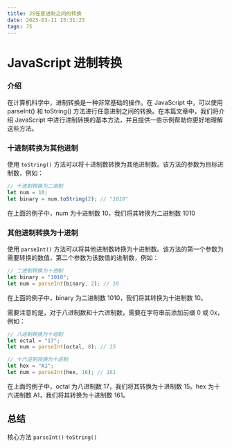 ```yaml
---
title: JS任意进制之间的转换
date: 2023-03-11 15:31:23
tags: JS
---
```

# JavaScript 进制转换

### 介绍

在计算机科学中，进制转换是一种非常基础的操作。在 JavaScript 中，可以使用 parseInt() 和 toString() 方法进行任意进制之间的转换。在本篇文章中，我们将介绍 JavaScript 中进行进制转换的基本方法，并且提供一些示例帮助你更好地理解这些方法。

### 十进制转换为其他进制

使用 ```toString()``` 方法可以将十进制数转换为其他进制数。该方法的参数为目标进制数，例如：

```js
// 十进制转换为二进制
let num = 10;
let binary = num.toString(2); // "1010"

```

在上面的例子中，num 为十进制数 10，我们将其转换为二进制数 1010

### 其他进制转换为十进制

使用 ```parseInt()``` 方法可以将其他进制数转换为十进制数。该方法的第一个参数为需要转换的数值，第二个参数为该数值的进制数，例如：

```js
// 二进制转换为十进制
let binary = "1010";
let num = parseInt(binary, 2); // 10

```

在上面的例子中，binary 为二进制数 1010，我们将其转换为十进制数 10。

需要注意的是，对于八进制数和十六进制数，需要在字符串前添加前缀 0 或 0x，例如：

``` js
// 八进制转换为十进制
let octal = "17";
let num = parseInt(octal, 8); // 15

// 十六进制转换为十进制
let hex = "A1";
let num = parseInt(hex, 16); // 161
```

在上面的例子中，octal 为八进制数 17，我们将其转换为十进制数 15。hex 为十六进制数 A1，我们将其转换为十进制数 161。

## 总结

核心方法 ```parseInt()``` ```toString()```
